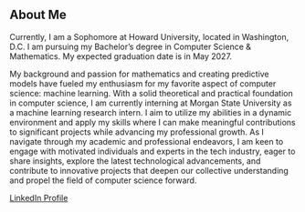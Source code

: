 ## About Me
Currently, I am a Sophomore at Howard University, located in Washington, D.C. I am pursuing my Bachelor’s degree in Computer Science & Mathematics. My expected graduation date is in May 2027.

My background and passion for mathematics and creating predictive models have fueled my enthusiasm for my favorite aspect of computer science: machine learning. With a solid theoretical and practical foundation in computer science, I am currently interning at Morgan State University as a machine learning research intern. I aim to utilize my abilities in a dynamic environment and apply my skills where I can make meaningful contributions to significant projects while advancing my professional growth. As I navigate through my academic and professional endeavors, I am keen to engage with motivated individuals and experts in the tech industry, eager to share insights, explore the latest technological advancements, and contribute to innovative projects that deepen our collective understanding and propel the field of computer science forward.

[LinkedIn Profile](https://www.linkedin.com/in/jonathan-abeje/)

